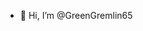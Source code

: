 - 👋 Hi, I’m @GreenGremlin65

<!---
GreenGremlin65/GreenGremlin65 is a ✨ special ✨ repository because its `README.md` (this file) appears on your GitHub profile.
You can click the Preview link to take a look at your changes.
--->
